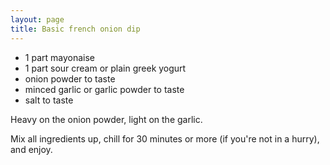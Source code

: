 ```yaml
---
layout: page
title: Basic french onion dip
---
```


* 1 part mayonaise
* 1 part sour cream or plain greek yogurt
* onion powder to taste
* minced garlic or garlic powder to taste
* salt to taste

Heavy on the onion powder, light on the garlic.

Mix all ingredients up, chill for 30 minutes or more (if you're not in a hurry), and enjoy.

